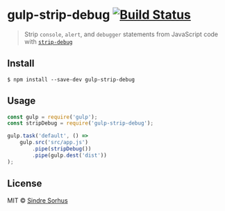 # gulp-strip-debug [![Build Status](https://travis-ci.org/sindresorhus/gulp-strip-debug.svg?branch=master)](https://travis-ci.org/sindresorhus/gulp-strip-debug)

> Strip `console`, `alert`, and `debugger` statements from JavaScript code with [`strip-debug`](https://github.com/sindresorhus/strip-debug)


## Install

```
$ npm install --save-dev gulp-strip-debug
```


## Usage

```js
const gulp = require('gulp');
const stripDebug = require('gulp-strip-debug');

gulp.task('default', () =>
	gulp.src('src/app.js')
		.pipe(stripDebug())
		.pipe(gulp.dest('dist'))
);
```


## License

MIT © [Sindre Sorhus](https://sindresorhus.com)

